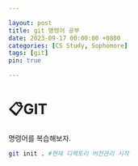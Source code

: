 ```yaml
---

layout: post
title: git 명령어 공부
date: 2023-09-17 00:00:00 +0800
categories: [CS Study, Sophomore]
tags: [git]
pin: true

---
```


&#128203;GIT
============
명령어를 복습해보자.

```bash
git init . #현재 디렉토리 버전관리 시작
```
